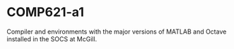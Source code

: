 # COMP621-a1

Compiler and environments with the major versions of MATLAB and Octave installed in the SOCS at McGill.
